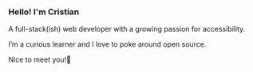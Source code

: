 ### Hello! I'm Cristian

A full-stack(ish) web developer with a growing passion for accessibility.

I’m a curious learner and I love to poke around open source.

Nice to meet you!🙌

<!--
**ctoffanin/ctoffanin** is a ✨ _special_ ✨ repository because its `README.md` (this file) appears on your GitHub profile.

Here are some ideas to get you started:

- 🔭 I’m currently working on ...
- 🌱 I’m currently learning ...
- 👯 I’m looking to collaborate on ...
- 🤔 I’m looking for help with ...
- 💬 Ask me about ...
- 📫 How to reach me: ...
- 😄 Pronouns: ...
- ⚡ Fun fact: ...
-->


